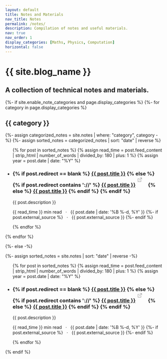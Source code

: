 ```yaml
---
layout: default
title: Notes and Materials
nav_title: Notes
permalink: /notes/
description: Compilation of notes and useful materials.
nav: true
nav_order: 1
display_categories: [Maths, Physics, Computation]
horizontal: false
---
```


<div class="post">

  <div class="header-bar">
    <h1>{{ site.blog_name }}</h1>
    <h2> A collection of technical notes and materials. </h2>
  </div>
</div>

<div class="projects">
{%- if site.enable_note_categories and page.display_categories %}
  <!-- Display categorized projects -->
  {%- for category in page.display_categories %}
  <h2 class="category">{{ category }}</h2>
  {%- assign categorized_notes = site.notes | where: "category", category -%}
  {%- assign sorted_notes = categorized_notes | sort: "date" | reverse %}
  <!-- Generate lines for each project -->
  <ul class="post-list">
    {% for post in sorted_notes %}
    {% assign read_time = post.feed_content | strip_html | number_of_words | divided_by: 180 | plus: 1 %}
    {% assign year = post.date | date: "%Y" %}
    <li>
      <h3>
        {% if post.redirect == blank %}
          <a class="post-title" href="{{ post.url | prepend: site.baseurl }}">{{ post.title }}</a>
        {% else %}
          {% if post.redirect contains '://' %}
            <a class="post-title" href="{{ post.redirect }}" target="_blank">{{ post.title }}</a>
            <svg width="2rem" height="2rem" viewBox="0 0 40 40" xmlns="http://www.w3.org/2000/svg">
              <path d="M17 13.5v6H5v-12h6m3-3h6v6m0-6-9 9" class="icon_svg-stroke" stroke="#999" stroke-width="1.5" fill="none" fill-rule="evenodd" stroke-linecap="round" stroke-linejoin="round"></path>
            </svg>
          {% else %}
            <a class="post-title" href="{{ post.redirect | relative_url }}">{{ post.title }}</a>
          {% endif %}
        {% endif %}
      </h3>
      <p>{{ post.description }}</p>
      <p class="post-meta">
        {{ read_time }} min read &nbsp; &middot; &nbsp;
        {{ post.date | date: '%B %-d, %Y' }}
        {%- if post.external_source %}
        &nbsp; &middot; &nbsp; {{ post.external_source }}
        {%- endif %}
      </p>
    </li>
    {% endfor %}
  </ul>
  {% endfor %}

{%- else -%}
<!-- Display projects without categories -->
  {%- assign sorted_notes = site.notes | sort: "date" | reverse -%}
  <!-- Generate cards for each project -->
  <ul class="post-list">
    {% for post in sorted_notes %}
    {% assign read_time = post.feed_content | strip_html | number_of_words | divided_by: 180 | plus: 1 %}
    {% assign year = post.date | date: "%Y" %}
    <li>
      <h3>
        {% if post.redirect == blank %}
          <a class="post-title" href="{{ post.url | prepend: site.baseurl }}">{{ post.title }}</a>
        {% else %}
          {% if post.redirect contains '://' %}
            <a class="post-title" href="{{ post.redirect }}" target="_blank">{{ post.title }}</a>
            <svg width="2rem" height="2rem" viewBox="0 0 40 40" xmlns="http://www.w3.org/2000/svg">
              <path d="M17 13.5v6H5v-12h6m3-3h6v6m0-6-9 9" class="icon_svg-stroke" stroke="#999" stroke-width="1.5" fill="none" fill-rule="evenodd" stroke-linecap="round" stroke-linejoin="round"></path>
            </svg>
          {% else %}
            <a class="post-title" href="{{ post.redirect | relative_url }}">{{ post.title }}</a>
          {% endif %}
        {% endif %}
      </h3>
      <p>{{ post.description }}</p>
      <p class="post-meta">
        {{ read_time }} min read &nbsp; &middot; &nbsp;
        {{ post.date | date: '%B %-d, %Y' }}
        {%- if post.external_source %}
        &nbsp; &middot; &nbsp; {{ post.external_source }}
        {%- endif %}
      </p>
    </li>
    {% endfor %}
  </ul>
{% endif %}
</div>
